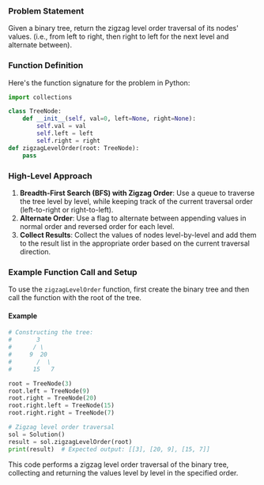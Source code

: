 ### Problem Statement
Given a binary tree, return the zigzag level order traversal of its nodes' values. (i.e., from left to right, then right to left for the next level and alternate between).

### Function Definition
Here's the function signature for the problem in Python:

```python
import collections

class TreeNode:
    def __init__(self, val=0, left=None, right=None):
        self.val = val
        self.left = left
        self.right = right
def zigzagLevelOrder(root: TreeNode):
    pass
```

### High-Level Approach
1. **Breadth-First Search (BFS) with Zigzag Order**: Use a queue to traverse the tree level by level, while keeping track of the current traversal order (left-to-right or right-to-left).
2. **Alternate Order**: Use a flag to alternate between appending values in normal order and reversed order for each level.
3. **Collect Results**: Collect the values of nodes level-by-level and add them to the result list in the appropriate order based on the current traversal direction.

### Example Function Call and Setup
To use the `zigzagLevelOrder` function, first create the binary tree and then call the function with the root of the tree.

#### Example
```python
# Constructing the tree:
#       3
#      / \
#     9  20
#       /  \
#      15   7

root = TreeNode(3)
root.left = TreeNode(9)
root.right = TreeNode(20)
root.right.left = TreeNode(15)
root.right.right = TreeNode(7)

# Zigzag level order traversal
sol = Solution()
result = sol.zigzagLevelOrder(root)
print(result)  # Expected output: [[3], [20, 9], [15, 7]]
```

This code performs a zigzag level order traversal of the binary tree, collecting and returning the values level by level in the specified order.
